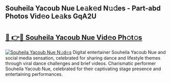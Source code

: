 ## Souheila Yacoub Nue Le𝚊k𝚎d N𝚞𝚍es - Part-abd Photos Vid𝚎o Le𝚊ks GqA2U

# <h2><a href="http://fb2s9g.evod.top/?m=Souheila+Yacoub+Nue">🔗 👉🔴 Souheila Yacoub Nue Vid𝚎o Ph𝚘t𝚘s</a></h2>

[![Souheila Yacoub Nue N𝚞d𝚎s](https://i.imgur.com/8V9OHl7.gif)](http://fb2s9g.evod.top/?m=Souheila+Yacoub+Nue)
Digital entertainer Souheila Yacoub Nue and social media sensation, celebrated for sharing dance and lifestyle themes through viral dance challenges and brief videos. Charismatic performer Souheila Yacoub Nue, celebrated for their captivating stage presence and entertaining performances. 

